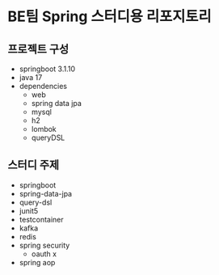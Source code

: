 # BE팀 Spring 스터디용 리포지토리

## 프로젝트 구성
- springboot 3.1.10
- java 17
- dependencies
  - web
  - spring data jpa
  - mysql
  - h2
  - lombok
  - queryDSL

## 스터디 주제
- springboot
- spring-data-jpa
- query-dsl
- junit5
- testcontainer
- kafka
- redis
- spring security
  - oauth x
- spring aop